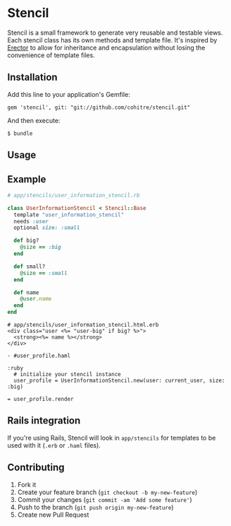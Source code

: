 # Stencil

Stencil is a small framework to generate very reusable and testable views. Each
stencil class has its own methods and template file. It's inspired by
[Erector](https://github.com/erector/erector) to allow for inheritance and
encapsulation without losing the convenience of template files.

## Installation

Add this line to your application's Gemfile:

    gem 'stencil', git: "git://github.com/cohitre/stencil.git"

And then execute:

    $ bundle

## Usage

## Example

```ruby
# app/stencils/user_information_stencil.rb

class UserInformationStencil < Stencil::Base
  template "user_information_stencil"
  needs :user
  optional size: :small

  def big?
    @size == :big
  end

  def small?
    @size == :small
  end

  def name
    @user.name
  end
end
```

```erb
# app/stencils/user_information_stencil.html.erb
<div class="user <%= "user-big" if big? %>">
  <strong><%= name %></strong>
</div>
```

```haml
- #user_profile.haml

:ruby
  # initialize your stencil instance
  user_profile = UserInformationStencil.new(user: current_user, size: :big)

= user_profile.render

```

## Rails integration

If you're using Rails, Stencil will look in `app/stencils` for
templates to be used with it (`.erb` or `.haml` files).

## Contributing

1. Fork it
2. Create your feature branch (`git checkout -b my-new-feature`)
3. Commit your changes (`git commit -am 'Add some feature'`)
4. Push to the branch (`git push origin my-new-feature`)
5. Create new Pull Request
